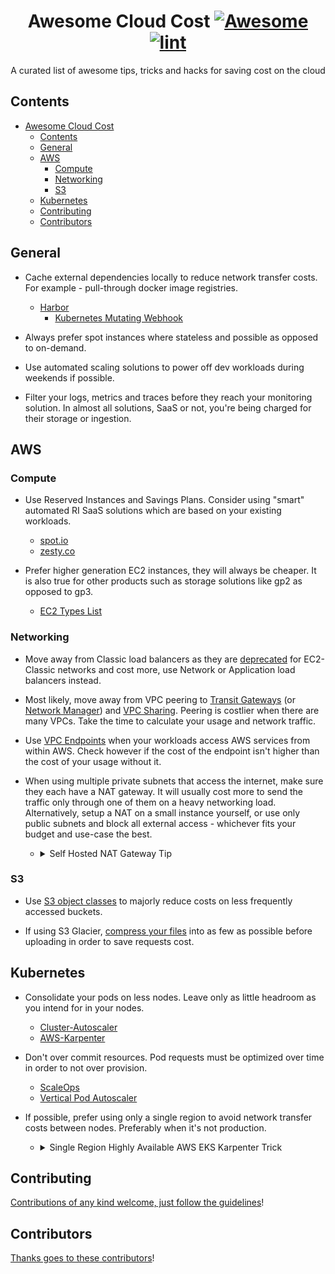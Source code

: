 <div align="center">

<!-- title -->

<!--lint ignore no-dead-urls-->

# Awesome Cloud Cost [![Awesome](https://awesome.re/badge.svg)](https://awesome.re) [![lint](https://github.com/jatalocks/awesome-cloud-cost/actions/workflows/lint.yaml/badge.svg)](https://github.com/jatalocks/awesome-cloud-cost/actions/workflows/lint.yaml)

<!-- subtitle -->

A curated list of awesome tips, tricks and hacks for saving cost on the cloud

<!-- image -->
<!-- 
<a href="" target="_blank" rel="noopener noreferrer">
  <img src="" />
</a> -->

<!-- description -->

</div>

<!-- TOC -->

## Contents

- [Awesome Cloud Cost  ](#awesome-cloud-cost--)
  - [Contents](#contents)
  - [General](#general)
  - [AWS](#aws)
    - [Compute](#compute)
    - [Networking](#networking)
    - [S3](#s3)
  - [Kubernetes](#kubernetes)
  - [Contributing](#contributing)
  - [Contributors](#contributors)

<!-- CONTENT -->
## General

- Cache external dependencies locally to reduce network transfer costs. For example - pull-through docker image registries.
  - [Harbor](https://goharbor.io/)
    - [Kubernetes Mutating Webhook](https://github.com/indeedeng-alpha/harbor-container-webhook)

- Always prefer spot instances where stateless and possible as opposed to on-demand.

- Use automated scaling solutions to power off dev workloads during weekends if possible.

- Filter your logs, metrics and traces before they reach your monitoring solution. In almost all solutions, SaaS or not, you're being charged for their storage or ingestion.

## AWS

### Compute

- Use Reserved Instances and Savings Plans. Consider using "smart" automated RI SaaS solutions which are based on your existing workloads.
  - [spot.io](https://spot.io/)
  - [zesty.co](https://zesty.co/)

- Prefer higher generation EC2 instances, they will always be cheaper. It is also true for other products such as storage solutions like gp2 as opposed to gp3.
  - [EC2 Types List](https://instances.vantage.sh/)

### Networking

- Move away from Classic load balancers as they are [deprecated](https://aws.amazon.com/blogs/aws/ec2-classic-is-retiring-heres-how-to-prepare/) for EC2-Classic networks and cost more, use Network or Application load balancers instead.

- Most likely, move away from VPC peering to [Transit Gateways](https://aws.amazon.com/transit-gateway/) (or [Network Manager](https://aws.amazon.com/transit-gateway/network-manager/)) and [VPC Sharing](https://docs.aws.amazon.com/vpc/latest/userguide/vpc-sharing.html). Peering is costlier when there are many VPCs. Take the time to calculate your usage and network traffic.

- Use [VPC Endpoints](https://docs.aws.amazon.com/vpc/latest/privatelink/concepts.html) when your workloads access AWS services from within AWS. Check however if the cost of the endpoint isn't higher than the cost of your usage without it.

- When using multiple private subnets that access the internet, make sure they each have a NAT gateway. It will usually cost more to send the traffic only through one of them on a heavy networking load. Alternatively, setup a NAT on a small instance yourself, or use only public subnets and block all external access - whichever fits your budget and use-case the best.
  - <details>
    <summary>Self Hosted NAT Gateway Tip</summary>
    <p>If you're on a shoestring budget and internet access from your private subnets doesn't absolutely require 100% uptime, you can use a `t3a.nano` as a NAT instance instead of using NAT gateways, which are quite expensive per-subnet-month.</p>

### S3

- Use [S3 object classes](https://aws.amazon.com/s3/storage-classes/) to majorly reduce costs on less frequently accessed buckets.

- If using S3 Glacier, [compress your files](https://aws.amazon.com/blogs/storage/compressing-and-archiving-logs-to-the-amazon-s3-glacier-storage-classes/) into as few as possible before uploading in order to save requests cost.

## Kubernetes

- Consolidate your pods on less nodes. Leave only as little headroom as you intend for in your nodes.
  - [Cluster-Autoscaler](https://github.com/kubernetes/autoscaler/tree/master/cluster-autoscaler)
  - [AWS-Karpenter](https://karpenter.sh/)

- Don't over commit resources. Pod requests must be optimized over time in order to not over provision.
  - [ScaleOps](https://www.scaleops.co/)
  - [Vertical Pod Autoscaler](https://github.com/kubernetes/autoscaler/tree/master/vertical-pod-autoscaler)

- If possible, prefer using only a single region to avoid network transfer costs between nodes. Preferably when it's not production.
  - <details>
      <summary>Single Region Highly Available AWS EKS Karpenter Trick</summary>
      <p>This dual-provisioner configuration allows Karpenter to softly always prefer scheduling on a single AZ, unless it is unavailable. In this scenario, it will move to another AZ until the former AZ works.</p>

      ```yaml
      # Provisioner A
      - providerName: main-node
        weight: 100
        requirements:
          - key: "topology.kubernetes.io/zone"
            operator: In
            values: ["us-east-1a", "eu-west-1a"]
      ---
      # Provisioner B
      - providerName: backup-node
        weight: 0
        requirements:
          - key: "topology.kubernetes.io/zone"
            operator: NotIn
            values: ["us-east-1a", "eu-west-1a"]
      ```

      </details>

<!-- END CONTENT -->

## Contributing

[Contributions of any kind welcome, just follow the guidelines](contributing.md)!

## Contributors

[Thanks goes to these contributors](https://github.com/jatalocks/awesome-cloud-cost/graphs/contributors)!
